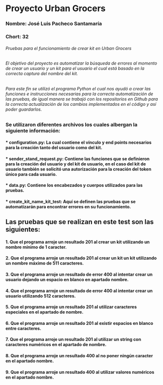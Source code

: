 # Proyecto Urban Grocers 

### Nombre: José Luis Pacheco Santamaría
### Chort: 32

###### Pruebas para el funcionamiento de crear kit en Urban Grocers

###### El objetivo del proyecto es *automatizar* la búsqueda de errores al momento de crear un usuario y un kit para el usuario el cual está basado en la correcta captura del nombre del kit.

###### Para este fin se utilizó el programa *Python* el cual nos ayudó a crear las funciones e instrucciones necesarias para la correcta automatización de las pruebas, de igual manera se trabajó con los repositorios en Github para la correcta actualización de los cambios implementados en el código y así poder guardarlos.

### Se utilizaron diferentes archivos los cuales albergan la siguiente información:

####    * configuration.py: La cual contiene el vínculo y end points necesarios para la creación tanto del usuario como del kit.
    
####    * sender_stand_request.py: Contiene las funciones que se definieron para la creación del usuario y del kit de usuario, en el caso del kit de usuario también se solicitó una autorización para la creación del token único para cada usuario.
    
####    * data.py: Contiene los encabezados y cuerpos utilizados para las pruebas.
    
####    * create_kit_name_kit_test: Aquí se definen las pruebas que se automatizarán para encontrar errores en su funcionamiento.
    
## Las pruebas que se realizan en este test son las siguientes:

#### 1. Que el programa arroje un resultado 201 al crear un kit utilizando un nombre mínimo de 1 caracter.

#### 2. Que el programa arroje un resultado 201 al crear un kit un kit utilizando un nombre máximo de 511 caracteres.

#### 3. Que el programa arroje un resultado de error 400 al intentar crear un usuario dejando un espacio en blanco en apartado nombre.

#### 4. Que el programa arroje un resultado de error 400 al intentar crear un usuario utilizando 512 caracteres.

#### 5. Que el programa arroje un resultado 201 al utilizar caracteres especiales en el apartado de nombre.

#### 6. Que el programa arroje un resultado 201 al existir espacios en blanco entre caracteres.

#### 7. Que el programa arroje un resultado 201 al utilizar un string con caracteres numéricos en el apartado de nombre.

#### 8. Que el programa arroje un resultado 400 al no poner ningún caracter en el apartado nombre.

#### 9. Que el programa arroje un resultado 400 al utilizar valores numéricos en el apartado nombre.     

 




